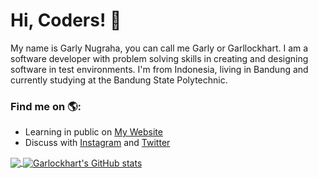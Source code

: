 # Hi, Coders! 👋


My name is Garly Nugraha, you can call me Garly or Garllockhart. I am a software developer with problem solving skills in creating and designing software in test environments. I'm from Indonesia, living in Bandung and currently studying at the Bandung State Polytechnic.

### Find me on 🌎:
- Learning in public on <a href="https://www.garllockhart.com">My Website</a>
- Discuss with <a href="https://instagram.com/garllockhart">Instagram</a> and <a href="https://twitter.com/garllockhart">Twitter</a>

<a href="https://github.com/garllockhart/garllockhart">
  <img align="center" src="https://github-readme-stats.vercel.app/api/top-langs/?username=garllockhart&langs_count=3&hide=html,css&show_icons=true&theme=tokyonight" />
</a>
<a href="https://github.com/garllockhart/garllockhart">
  <img align="center" src="https://github-readme-stats.vercel.app/api?username=garllockhart&show_icons=true&theme=tokyonight&line_height=27" alt="Garlockhart's GitHub stats" />
</a>
